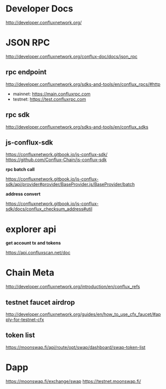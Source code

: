 # Developer Docs
http://developer.confluxnetwork.org/

# JSON RPC
http://developer.confluxnetwork.org/conflux-doc/docs/json_rpc

## rpc endpoint
http://developer.confluxnetwork.org/sdks-and-tools/en/conflux_rpcs/#http

- mainnet: https://main.confluxrpc.com
- testnet: https://test.confluxrpc.com

## rpc sdk

http://developer.confluxnetwork.org/sdks-and-tools/en/conflux_sdks

## js-conflux-sdk

https://confluxnetwork.gitbook.io/js-conflux-sdk/
https://github.com/Conflux-Chain/js-conflux-sdk

**rpc batch call**

https://confluxnetwork.gitbook.io/js-conflux-sdk/api/provider#provider/BaseProvider.js/BaseProvider/batch

**address convert**

https://confluxnetwork.gitbook.io/js-conflux-sdk/docs/conflux_checksum_address#util

# explorer api

**get account tx and tokens**

https://api.confluxscan.net/doc

# Chain Meta
http://developer.confluxnetwork.org/introduction/en/conflux_refs

## testnet faucet airdrop
http://developer.confluxnetwork.org/guides/en/how_to_use_cfx_faucet/#apply-for-testnet-cfx

## token list
https://moonswap.fi/api/route/opt/swap/dashboard/swap-token-list

# Dapp
https://moonswap.fi/exchange/swap
https://testnet.moonswap.fi/

